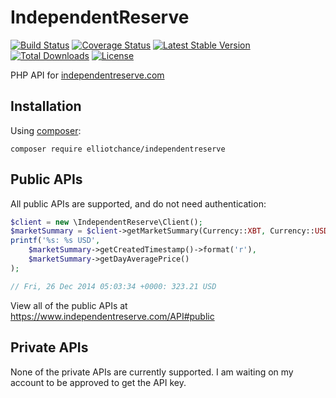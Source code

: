 IndependentReserve
==================

[![Build Status](https://travis-ci.org/elliotchance/independentreserve.svg?branch=master)](https://travis-ci.org/elliotchance/independentreserve)
[![Coverage Status](https://img.shields.io/coveralls/elliotchance/independentreserve.svg)](https://coveralls.io/r/elliotchance/independentreserve)
[![Latest Stable Version](https://poser.pugx.org/elliotchance/independentreserve/v/stable.svg)](https://packagist.org/packages/elliotchance/independentreserve)
[![Total Downloads](https://poser.pugx.org/elliotchance/independentreserve/downloads.svg)](https://packagist.org/packages/elliotchance/independentreserve)
[![License](https://poser.pugx.org/elliotchance/independentreserve/license.svg)](https://packagist.org/packages/elliotchance/independentreserve)

PHP API for [independentreserve.com](https://www.independentreserve.com)

Installation
------------

Using [composer](https://getcomposer.org):

```
composer require elliotchance/independentreserve
```

Public APIs
-----------

All public APIs are supported, and do not need authentication:

```php
$client = new \IndependentReserve\Client();
$marketSummary = $client->getMarketSummary(Currency::XBT, Currency::USD);
printf('%s: %s USD',
    $marketSummary->getCreatedTimestamp()->format('r'),
    $marketSummary->getDayAveragePrice()
);

// Fri, 26 Dec 2014 05:03:34 +0000: 323.21 USD
```

View all of the public APIs at https://www.independentreserve.com/API#public

Private APIs
------------

None of the private APIs are currently supported. I am waiting on my account to be approved to get the API key.
